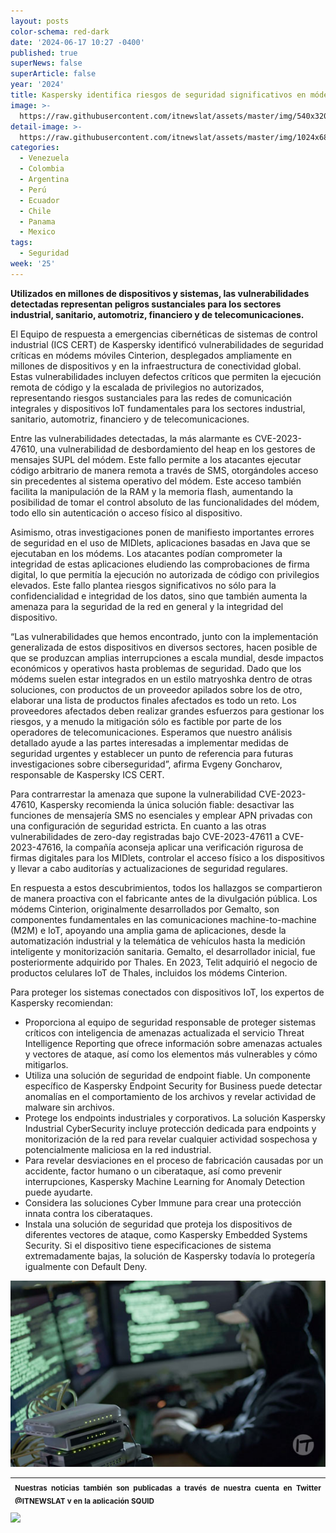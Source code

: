 ```yaml
---
layout: posts
color-schema: red-dark
date: '2024-06-17 10:27 -0400'
published: true
superNews: false
superArticle: false
year: '2024'
title: Kaspersky identifica riesgos de seguridad significativos en módems Cinterion
image: >-
  https://raw.githubusercontent.com/itnewslat/assets/master/img/540x320/Router-Hackers-p.jpg
detail-image: >-
  https://raw.githubusercontent.com/itnewslat/assets/master/img/1024x680/Router-Hackers-g.jpg
categories:
  - Venezuela
  - Colombia
  - Argentina
  - Perú
  - Ecuador
  - Chile
  - Panama
  - Mexico
tags:
  - Seguridad
week: '25'
---
```

**Utilizados en millones de dispositivos y sistemas, las vulnerabilidades detectadas representan peligros sustanciales para los sectores industrial, sanitario, automotriz, financiero y de telecomunicaciones.**

El Equipo de respuesta a emergencias cibernéticas de sistemas de control industrial (ICS CERT) de Kaspersky identificó vulnerabilidades de seguridad críticas en módems móviles Cinterion, desplegados ampliamente en millones de dispositivos y en la infraestructura de conectividad global. Estas vulnerabilidades incluyen defectos críticos que permiten la ejecución remota de código y la escalada de privilegios no autorizados, representando riesgos sustanciales para las redes de comunicación integrales y dispositivos IoT fundamentales para los sectores industrial, sanitario, automotriz, financiero y de telecomunicaciones.

Entre las vulnerabilidades detectadas, la más alarmante es CVE-2023-47610, una vulnerabilidad de desbordamiento del heap en los gestores de mensajes SUPL del módem. Este fallo permite a los atacantes ejecutar código arbitrario de manera remota a través de SMS, otorgándoles acceso sin precedentes al sistema operativo del módem. Este acceso también facilita la manipulación de la RAM y la memoria flash, aumentando la posibilidad de tomar el control absoluto de las funcionalidades del módem, todo ello sin autenticación o acceso físico al dispositivo.

Asimismo, otras investigaciones ponen de manifiesto importantes errores de seguridad en el uso de MIDlets, aplicaciones basadas en Java que se ejecutaban en los módems. Los atacantes podían comprometer la integridad de estas aplicaciones eludiendo las comprobaciones de firma digital, lo que permitía la ejecución no autorizada de código con privilegios elevados. Este fallo plantea riesgos significativos no sólo para la confidencialidad e integridad de los datos, sino que también aumenta la amenaza para la seguridad de la red en general y la integridad del dispositivo.

“Las vulnerabilidades que hemos encontrado, junto con la implementación generalizada de estos dispositivos en diversos sectores, hacen posible de que se produzcan amplias interrupciones a escala mundial, desde impactos económicos y operativos hasta problemas de seguridad. Dado que los módems suelen estar integrados en un estilo matryoshka dentro de otras soluciones, con productos de un proveedor apilados sobre los de otro, elaborar una lista de productos finales afectados es todo un reto. Los proveedores afectados deben realizar grandes esfuerzos para gestionar los riesgos, y a menudo la mitigación sólo es factible por parte de los operadores de telecomunicaciones. Esperamos que nuestro análisis detallado ayude a las partes interesadas a implementar medidas de seguridad urgentes y establecer un punto de referencia para futuras investigaciones sobre ciberseguridad”, afirma Evgeny Goncharov, responsable de Kaspersky ICS CERT.

Para contrarrestar la amenaza que supone la vulnerabilidad CVE-2023-47610, Kaspersky recomienda la única solución fiable: desactivar las funciones de mensajería SMS no esenciales y emplear APN privadas con una configuración de seguridad estricta. En cuanto a las otras vulnerabilidades de zero-day registradas bajo CVE-2023-47611 a CVE-2023-47616, la compañía aconseja aplicar una verificación rigurosa de firmas digitales para los MIDlets, controlar el acceso físico a los dispositivos y llevar a cabo auditorías y actualizaciones de seguridad regulares.

En respuesta a estos descubrimientos, todos los hallazgos se compartieron de manera proactiva con el fabricante antes de la divulgación pública. Los módems Cinterion, originalmente desarrollados por Gemalto, son componentes fundamentales en las comunicaciones machine-to-machine (M2M) e IoT, apoyando una amplia gama de aplicaciones, desde la automatización industrial y la telemática de vehículos hasta la medición inteligente y monitorización sanitaria. Gemalto, el desarrollador inicial, fue posteriormente adquirido por Thales. En 2023, Telit adquirió el negocio de productos celulares IoT de Thales, incluidos los módems Cinterion.

Para proteger los sistemas conectados con dispositivos IoT, los expertos de Kaspersky recomiendan:

- Proporciona al equipo de seguridad responsable de proteger sistemas críticos con inteligencia de amenazas actualizada el servicio Threat Intelligence Reporting que ofrece información sobre amenazas actuales y vectores de ataque, así como los elementos más vulnerables y cómo mitigarlos.
- Utiliza una solución de seguridad de endpoint fiable. Un componente específico de Kaspersky Endpoint Security for Business puede detectar anomalías en el comportamiento de los archivos y revelar actividad de malware sin archivos.
- Protege los endpoints industriales y corporativos. La solución Kaspersky Industrial CyberSecurity incluye protección dedicada para endpoints y monitorización de la red para revelar cualquier actividad sospechosa y potencialmente maliciosa en la red industrial.
- Para revelar desviaciones en el proceso de fabricación causadas por un accidente, factor humano o un ciberataque, así como prevenir interrupciones, Kaspersky Machine Learning for Anomaly Detection puede ayudarte.
- Considera las soluciones Cyber Immune para crear una protección innata contra los ciberataques.
- Instala una solución de seguridad que proteja los dispositivos de diferentes vectores de ataque, como Kaspersky Embedded Systems Security. Si el dispositivo tiene especificaciones de sistema extremadamente bajas, la solución de Kaspersky todavía lo protegería igualmente con Default Deny.

![](https://raw.githubusercontent.com/itnewslat/assets/master/img/540x320/Router-Hackers-p.jpg)

<table style="height: 42px;" width="569">
<tbody>
<tr>
<td style="text-align: justify;"><sub><strong>Nuestras noticias también son publicadas a través de nuestra cuenta en Twitter <a href="https://twitter.com/itnewslat?lang=es">@ITNEWSLAT</a> y en la aplicación <a href="https://squidapp.co/en/">SQUID</a></strong></sub></td>
</tr>
</tbody>
</table>

<img src="https://tracker.metricool.com/c3po.jpg?hash=56f88a41e39ab42c063cc51676587a04"/>